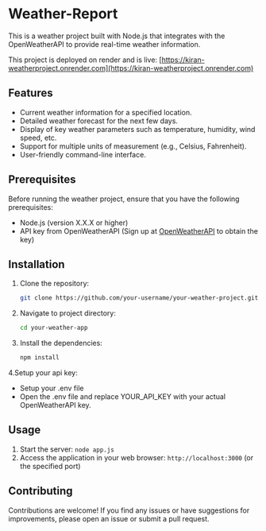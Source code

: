 # Weather-Report

This is a weather project built with Node.js that integrates with the OpenWeatherAPI to provide real-time weather information.

This project is deployed on render and is live: [https://kiran-weatherproject.onrender.com](https://kiran-weatherproject.onrender.com)

## Features

- Current weather information for a specified location.
- Detailed weather forecast for the next few days.
- Display of key weather parameters such as temperature, humidity, wind speed, etc.
- Support for multiple units of measurement (e.g., Celsius, Fahrenheit).
- User-friendly command-line interface.

## Prerequisites

Before running the weather project, ensure that you have the following prerequisites:

- Node.js (version X.X.X or higher)
- API key from OpenWeatherAPI (Sign up at [OpenWeatherAPI](https://openweathermap.org) to obtain the key)

## Installation

1. Clone the repository:

   ```bash
   git clone https://github.com/your-username/your-weather-project.git
2. Navigate to project directory:
    
   ```bash
   cd your-weather-app
3. Install the dependencies:

   ```bash
   npm install
4.Setup your api key:

  - Setup your .env file
  - Open the .env file and replace YOUR_API_KEY with your actual OpenWeatherAPI key.

## Usage
1. Start the server: `node app.js` 
2. Access the application in your web browser: `http://localhost:3000` (or the specified port)

## Contributing
Contributions are welcome! If you find any issues or have suggestions for improvements, please open an issue or submit a pull request.
  
  
  
